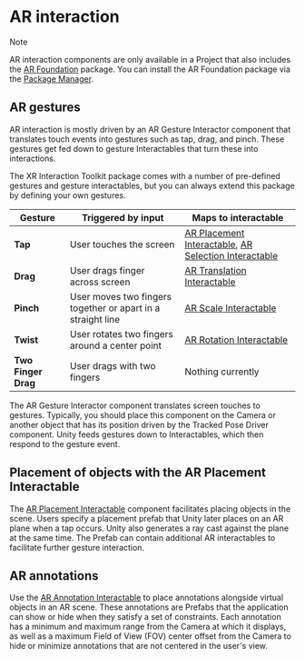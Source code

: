 # AR interaction

> [!NOTE]
> AR interaction components are only available in a Project that also includes the [AR Foundation](https://docs.unity3d.com/Manual/com.unity.xr.arfoundation.html) package. You can install the AR Foundation package via the [Package Manager](https://docs.unity3d.com/Manual/upm-ui-install.html).

## AR gestures

AR interaction is mostly driven by an AR Gesture Interactor component that translates touch events into gestures such as tap, drag, and pinch. These gestures get fed down to gesture Interactables that turn these into interactions.

The XR Interaction Toolkit package comes with a number of pre-defined gestures and gesture interactables, but you can always extend this package by defining your own gestures.

| Gesture | Triggered by input | Maps to interactable |
|-|-|-|
| **Tap** | User touches the screen | [AR Placement Interactable](ar-placement-interactable.md), [AR Selection Interactable](ar-selection-interactable.md) |
| **Drag** | User drags finger across screen | [AR Translation Interactable](ar-translation-interactable.md) |
| **Pinch** | User moves two fingers together or apart in a straight line | [AR Scale Interactable](ar-scale-interactable.md) |
| **Twist** | User rotates two fingers around a center point | [AR Rotation Interactable](ar-rotation-interactable.md) |
| **Two Finger Drag** | User drags with two fingers | Nothing currently |

The AR Gesture Interactor component translates screen touches to gestures. Typically, you should place this component on the Camera or another object that has its position driven by the Tracked Pose Driver component. Unity feeds gestures down to Interactables, which then respond to the gesture event.

## Placement of objects with the AR Placement Interactable

The [AR Placement Interactable](ar-placement-interactable.md) component facilitates placing objects in the scene. Users specify a placement prefab that Unity later places on an AR plane when a tap occurs. Unity also generates a ray cast against the plane at the same time. The Prefab can contain additional AR interactables to facilitate further gesture interaction.

## AR annotations

Use the [AR Annotation Interactable](ar-annotation-interactable.md) to place annotations alongside virtual objects in an AR scene. These annotations are Prefabs that the application can show or hide when they satisfy a set of constraints. Each annotation has a minimum and maximum range from the Camera at which it displays, as well as a maximum Field of View (FOV) center offset from the Camera to hide or minimize annotations that are not centered in the user's view.
